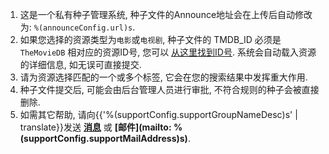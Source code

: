 1. 这是一个私有种子管理系统, 种子文件的Announce地址会在上传后自动修改为: `%(announceConfig.url)s`.
1. 如果您选择的资源类型为`电影`或`电视剧`, 种子文件的 TMDB_ID 必须是 `TheMovieDB` 相对应的资源ID号, 您可以 <a href="%(tmdbConfig.tmdbHome)s" target="_blank">从这里找到ID号</a>. 系统会自动载入资源的详细信息, 如无误可直接提交.
1. 请为资源选择匹配的一个或多个标签, 它会在您的搜索结果中发挥重大作用.
1. 种子文件提交后, 可能会由后台管理人员进行审批, 不符合规则的种子会被直接删除.
1. 如需其它帮助, 请向{{'%(supportConfig.supportGroupNameDesc)s' | translate}}发送 **[消息](/messages/send?to=%(supportConfig.supportGroupName)s)** 或 **[邮件](mailto: %(supportConfig.supportMailAddress)s)**.